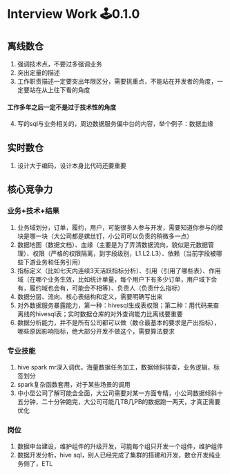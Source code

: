 # Interview Work 🕹️0.1.0

## 离线数仓
1. 强调技术点，不要过多强调业务  
2. 突出定量的描述  
3. 工作职责描述一定要突出年限区分，需要挑重点，不能站在开发者的角度，一定要站在从上往下看的角度
#### 工作多年之后一定不是过于技术性的角度  
4. 写的sql与业务相关的，周边数据服务偏中台的内容，举个例子：数据血缘


## 实时数仓
1. 设计大于编码，设计本身比代码还要重要  


## 核心竞争力
### 业务+技术+结果
1. 业务域划分，订单，履约，用户，可能很多人参与开发，需要知道你参与的模块是哪一块（大公司都是螺丝钉，小公司可以负责的稍微多一点）
2. 数据地图（数据文档）、血缘（主要是为了弄清数据流向，貌似是元数据管理）、权限（严格的权限隔离，到字段级别，L1.L2.L3）、依赖（当前字段被哪些下游业务和任务引用）  
3. 指标定义（比如七天内连续3天活跃指标分析）、引用（引用了哪些表）、作用域（在哪个业务生效，比如统计单量，每个用户下有多少订单，用户域下会有，履约域也会有，可能会不相等）、负责人（负责什么指标）
4. 数据分层、流向、核心表结构和定义，需要明确写出来 
5. 对外数据服务暴露能力，第一种：hivesql生成表权限；第二种：用代码来查离线的hivesql表；实时数据仓库的对外查询能力比离线要重要  
6. 数据分析能力，并不是所有公司都可以做（数仓最基本的要求是产出指标），哪些原因影响指标，绝大部分开发不做这个，需要算法要求  

### 专业技能
1. hive spark mr深入调优，海量数据任务加工，数据倾斜排查，业务逻辑，标签划分  
2. spark复杂函数套用，对于某些场景的调用
3. 中小型公司了解可能会全面，大公司需要对某一方面专精，小公司数据倾斜十五分钟，二十分钟跑完，大公司可能几TB几PB的数据跑一两天，才真正需要优化

### 岗位
1. 数据中台建设，维护组件的升级开发，可能每个组只开发一个组件，维护组件  
2. 数据开发分析，hive sql，别人已经完成了集群的搭建和开发，数仓开发纯业务侧了，ETL  